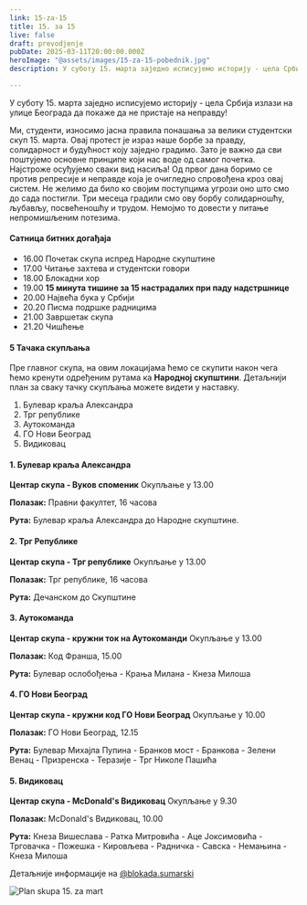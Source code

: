 ```yaml
---
link: 15-za-15
title: 15. за 15
live: false
draft: prevodjenje
pubDate: 2025-03-11T20:00:00.000Z
heroImage: "@assets/images/15-za-15-pobednik.jpg"
description: У суботу 15. марта заједно исписујемо историју - цела Србија излази на улице Београда да покаже да не пристаје на неправду!

---
```

У суботу 15. марта заједно исписујемо историју - цела Србија излази на улице Београда да покаже да не пристаје на неправду!

Ми, студенти, износимо јасна правила понашања за велики студентски скуп 15. марта. Овај протест је израз наше борбе за правду, солидарност и будућност коју заједно градимо. Зато је важно да сви поштујемо основне принципе који нас воде од самог почетка. Најстроже осуђујемо сваки вид насиља! Од првог дана боримо се против репресије и неправде која је очигледно спровођена кроз овај систем. Не желимо да било ко својим поступцима угрози оно што смо до сада постигли. Три месеца градили смо ову борбу солидарношћу, љубављу, посвећеношћу и трудом. Немојмо то довести у питање непромишљеним потезима.

#### Сатница битних догађаја

- 16.00 Почетак скупа испред Народне скупштине
- 17.00 Читање захтева и студентски говори
- 18.00 Блокадни хор
- 19.00 **15 минута тишине за 15 настрадалих при паду надстршнице**
- 20.00 Највећа бука у Србији
- 20.20 Писма подршке радницима
- 21.00 Завршетак скупа
- 21.20 Чишћење

#### 5 Тачака скупљања

Пре главног скупа, на овим локацијама ћемо се скупити након чега ћемо кренути одређеним рутама ка **Народној скупштини**. Детаљнији план за сваку тачку скупљања можете видети у наставку.

1. Булевар краља Александра
2. Трг републике
3. Аутокоманда
4. ГО Нови Београд
5. Видиковац

#### 1. Булевар краља Александра

**Центар скупа - Вуков споменик**
Окупљање у 13.00

**Полазак:**
Правни факултет, 16 часова

**Рута:**
Булевар краља Александра до Народне скупштине.

#### 2. Трг Републике

**Центар скупа - Трг републике**
Окупљање у 13.00

**Полазак:**
Трг републике, 16 часова

**Рута:**
Дечанском до Скупштине

#### 3. Аутокоманда

**Центар скупа - кружни ток на Аутокоманди**
Окупљање у 13.00

**Полазак:**
Код Франша, 15.00

**Рута:**
Булевар ослобођења - Крања Милана - Кнеза Милоша

#### 4. ГО Нови Београд

**Центар скупа - кружни код ГО Нови Београд**
Окупљање у 10.00

**Полазак:**
ГО Нови Београд, 12.15

**Рута:**
Булевар Михајла Пупина - Бранков мост - Бранкова - Зелени Венац - Призренска - Теразије - Трг Николе Пашића

#### 5. Видиковац

**Центар скупа - McDonald's Видиковац**
Окупљање у 9.30

**Полазак:**
McDonald's Видиковац, 10.00

**Рута:**
Кнеза Вишеслава - Ратка Митровића - Аце Јоксимовића - Трговачка - Пожешка - Кировљева - Радничка - Савска - Немањина - Кнеза Милоша

Детаљније информације на [@blokada.sumarski](https://www.instagram.com/blokada.sumarski)

![Plan skupa 15. za mart](@assets/images/15-za-15-plan.jpeg "Plan skupa za 15. mart")